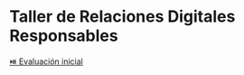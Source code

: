 # Taller de Relaciones Digitales Responsables

[⏯️ Evaluación inicial](https://forms.office.com/e/q78VYd3dCH)